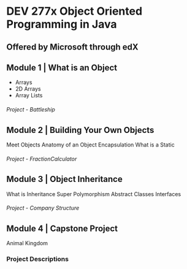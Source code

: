 # DEV 277x Object Oriented Programming in Java
## Offered by Microsoft through edX

## Module 1 | What is an Object
* Arrays 
* 2D Arrays
* Array Lists
###### Project - Battleship

## Module 2 | Building Your Own Objects
Meet Objects
Anatomy of an Object
Encapsulation
What is a Static
###### Project - FractionCalculator

## Module 3 | Object Inheritance
What is Inheritance
Super
Polymorphism
Abstract Classes
Interfaces
###### Project - Company Structure

## Module 4 | Capstone Project
Animal Kingdom





### Project Descriptions

